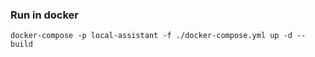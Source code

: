 ### Run in docker

```shell
docker-compose -p local-assistant -f ./docker-compose.yml up -d --build
```
